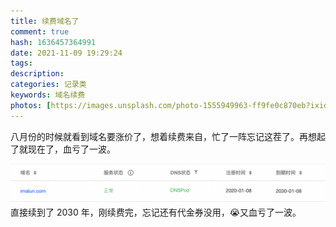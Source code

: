 ```yaml
---
title: 续费域名了
comment: true
hash: 1636457364991
date: 2021-11-09 19:29:24
tags:
description:
categories: 记录类
keywords: 域名续费
photos: [https://images.unsplash.com/photo-1555949963-ff9fe0c870eb?ixid=Mnw4OTgyNHwwfDF8c2VhcmNofDEwfHx3d3d8ZW58MHx8fHwxNjQ5NjY5MDY1&ixlib=rb-1.2.1&w=750&dpi=2]
---
```


八月份的时候就看到域名要涨价了，想着续费来自，忙了一阵忘记这茬了。再想起了就现在了，血亏了一波。
<!-- more -->
![域名续费](/images/posts/renew_domains/pic_1636458264700.png)
直接续到了 2030 年，刚续费完，忘记还有代金券没用，😭又血亏了一波。